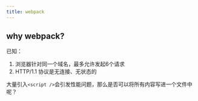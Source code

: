 ```yaml
---
title: webpack
---
```

## why webpack?
已知：
1. 浏览器针对同一个域名，最多允许发起6个请求
2. HTTP/1.1 协议是无连接、无状态的

大量引入`<script />`会引发性能问题，那么是否可以将所有内容写进一个文件中呢？